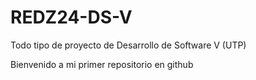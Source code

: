 # REDZ24-DS-V
Todo tipo de proyecto de Desarrollo de Software V (UTP)

Bienvenido a mi primer repositorio en github